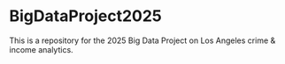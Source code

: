 # BigDataProject2025
This is a repository for the 2025 Big Data Project on Los Angeles crime &amp; income analytics.
